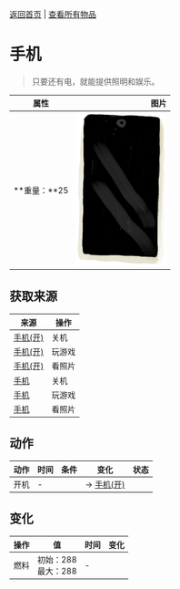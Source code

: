 [返回首页](index.md)   |  [查看所有物品](object.md)
# 手机  
> 只要还有电，就能提供照明和娱乐。  
  
  属性  |   图片   
 ----  |  ----:   
 **重量：**25  |  ![](Sprite/Phone.png)   
  
## 获取来源  
来源  |  操作  
----  |  ----  
[手机(开)](PhoneOn.md)  |  关机  
[手机(开)](PhoneOn.md)  |  玩游戏  
[手机(开)](PhoneOn.md)  |  看照片  
[手机](PhoneOnLight.md)  |  关机  
[手机](PhoneOnLight.md)  |  玩游戏  
[手机](PhoneOnLight.md)  |  看照片  
## 动作  
动作  |  时间  |  条件  |  变化  |  状态  
----  |  ----  |  ----  |  ----  |  ----  
开机  |  -  |    |  → [手机(开)](PhoneOn.md)<br>  |    
## 变化  
操作  |  值  |  时间  |  变化  
----  |  ----  |  ----  |  ----  
燃料  |  初始：288<br>最大：288  |  -  |    
